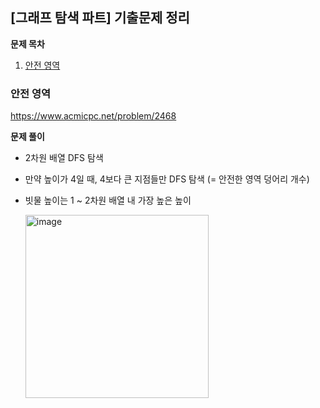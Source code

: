 ## [그래프 탐색 파트] 기출문제 정리

**문제 목차**
1. [안전 영역](https://github.com/kimdoha/algorithm-study/blob/main/%5B%EA%B7%B8%EB%9E%98%ED%94%84%ED%83%90%EC%83%89%5D_%EA%B8%B0%EC%B6%9C.md#%EC%95%88%EC%A0%84-%EC%98%81%EC%97%AD)



### 안전 영역
https://www.acmicpc.net/problem/2468

**문제 풀이**
- 2차원 배열 DFS 탐색  
- 만약 높이가 4일 때, 4보다 큰 지점들만 DFS 탐색 (= 안전한 영역 덩어리 개수)  
- 빗물 높이는 1 ~ 2차원 배열 내 가장 높은 높이

  <img width="293" alt="image" src="https://github.com/kimdoha/algorithm-study/assets/62235737/6e0586c5-61a2-40a3-9d2b-ddd208738555">
